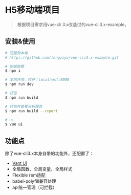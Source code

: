 # H5移动端项目

> 根据项目需求用vue-cli 3.x改造过的vue-cli3.x-example。

## 安装&使用

``` bash
# 克隆到本地
# https://github.com/lengziyu/vue-cli3.x-example.git

# 安装依赖
$ npm i

# 本地环境，打开：localhost:8008
$ npm run dev

# 打包
$ npm run build

# 打包并查看分析报告
$ npm run build --report

# ui
$ vue ui
```

## 功能点
除了vue-cli3.x本身自带的功能外，还配置了：
- [Vant UI](https://youzan.github.io/vant)
- 全局函数、全局变量、全局样式
- Flexible rem适配
- babel-polyfill兼容处理
- api统一管理（可拦截）
